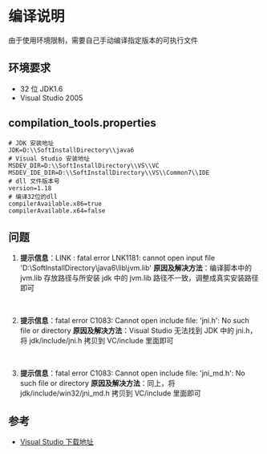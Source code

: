 # 编译说明

由于使用环境限制，需要自己手动编译指定版本的可执行文件

## 环境要求

- 32 位 JDK1.6
- Visual Studio 2005

## compilation_tools.properties

```properties
# JDK 安装地址
JDK=D:\\SoftInstallDirectory\\java6
# Visual Studio 安装地址
MSDEV_DIR=D:\\SoftInstallDirectory\\VS\\VC
MSDEV_IDE_DIR=D:\\SoftInstallDirectory\\VS\\Common7\\IDE
# dll 文件版本号
version=1.18
# 编译32位的dll
compilerAvailable.x86=true
compilerAvailable.x64=false
```

## 问题

1. **提示信息**：LINK : fatal error LNK1181: cannot open input file 'D:\SoftInstallDirectory\java6\lib\jvm.lib'
    **原因及解决方法**：编译脚本中的 jvm.lib 存放路径与所安装 jdk 中的 jvm.lib 路径不一致，调整成真实安装路径即可

    ​

2. **提示信息**：fatal error C1083: Cannot open include file: 'jni.h': No such file or directory
    **原因及解决方法**：Visual Studio 无法找到 JDK 中的 jni.h，将 jdk/include/jni.h 拷贝到 VC/include 里面即可

    ​

3. **提示信息**：fatal error C1083: Cannot open include file: 'jni_md.h': No such file or directory
    **原因及解决方法**：同上，将 jdk/include/win32/jni_md.h 拷贝到 VC/include 里面即可

## 参考
- [Visual Studio 下载地址](ed2k://|file|en_vs_2005_pro_dvd.iso|2893565952|FBC54207E436783D58CBBC13C1BD1D17|/)